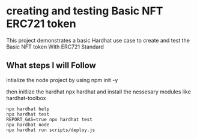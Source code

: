 # creating and testing Basic NFT ERC721 token

This project demonstrates a basic Hardhat use case to create and test the Basic NFT token With ERC721 Standard

## What steps I will Follow 
intialize the node project by using 
npm init -y 

then initlize the hardhat 
npx hardhat 
and install the nessesary modules like hardhat-toolbox


```shell
npx hardhat help
npx hardhat test
REPORT_GAS=true npx hardhat test
npx hardhat node
npx hardhat run scripts/deploy.js
```
